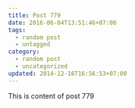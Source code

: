 ```yaml
---
title: Post 779
date: 2016-06-04T13:51:46+07:00
tags:
  - random post
  - untagged
category:
  - random post
  - uncategorized
updated: 2014-12-16T16:56:53+07:00
---
```

This is content of post 779